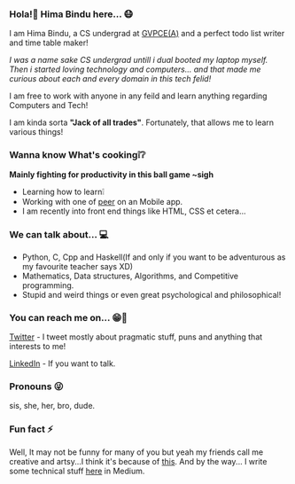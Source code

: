 <!--
**himabindu-run/himabindu-run** is a ✨ _special_ ✨ repository because its `README.md` (this file) appears on your GitHub profile.

Here are some ideas to get you started:

- 🔭 I’m currently working on ...
- 🌱 I’m currently learning ...
- 👯 I’m looking to collaborate on ...
- 🤔 I’m looking for help with ...
- 💬 Ask me about ...
- 📫 How to reach me: ...
- 😄 Pronouns: ...
- ⚡ Fun fact: ...
-->
### Hola!:wave: Hima Bindu here...  :mask:
I am Hima Bindu, a CS undergrad at [GVPCE(A)](http://gvpce.ac.in/index1.html) and a perfect todo list writer and time table maker!

*I was a name sake CS undergrad untill i dual booted my laptop myself. Then i started loving technology and computers... and that made me curious about each and every domain in this tech felid!*

I am free to work with anyone in any feild and learn anything regarding Computers and Tech!

I am kinda sorta **"Jack of all trades"**.
Fortunately, that allows me to learn various things!

### Wanna know What's cooking:grey_exclamation::grey_question:
**Mainly fighting for productivity in this ball game ~sigh**
- Learning how to learn:grey_exclamation:
- Working with one of [peer](https://github.com//sakethVishnu) on an Mobile app.
- I am recently into front end things like HTML, CSS et cetera...


### We can talk about... :computer: 
- Python, C, Cpp and Haskell(If and only if  you want to be adventurous as my favourite teacher says XD)
- Mathematics, Data structures, Algorithms, and Competitive programming.
- Stupid and weird things or even great psychological and philosophical!

### You can reach me on... :grin::speech_balloon:
[Twitter](https://twitter.com/BinduTenneti) - I tweet mostly about pragmatic stuff, puns and anything that interests to me!

[LinkedIn](https://www.linkedin.com/in/hima-bindu-002a45194/) - If you want to talk.

### Pronouns :stuck_out_tongue_winking_eye:
sis, 
she,
her,
bro,
dude.

### Fun fact :zap:
Well, It may not be funny for many of you but yeah my friends call me creative and artsy...I think it's because of [this](https://www.instagram.com/an_artsy_pion/).
And by the way... I write some technical stuff [here](https://medium.com/@b.i.n.d.o) in Medium.
